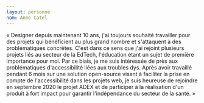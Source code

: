 ```yaml
---
layout: personne 
nom: Anne Catel 
---
```


« Designer depuis maintenant 10 ans, j'ai toujours souhaité travailler pour des projets qui bénéficient au plus grand nombre et s'attaquent à des problématiques concrètes. C'est dans ce sens que j'ai rejoint plusieurs projets liés au secteur de la EdTech, l'éducation étant un sujet de première importance pour moi. Par ce biais, je me suis intéressée de près aux problématiques d'accessibilité liées aux troubles dys. Après avoir travaillé pendant 6 mois sur une solution open-source visant à faciliter la prise en compte de l'accessibilité dans les projets web, je suis heureuse de rejoindre en septembre 2020 le projet ADEX et de participer à la réalisation d'un produit à fort impact pour garantir l'indépendance du secteur de la santé. »
